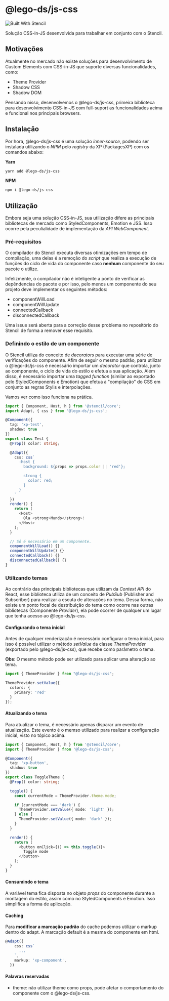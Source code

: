 # @lego-ds/js-css

![Built With Stencil](https://img.shields.io/badge/-Built%20With%20Stencil-16161d.svg?logo=data%3Aimage%2Fsvg%2Bxml%3Bbase64%2CPD94bWwgdmVyc2lvbj0iMS4wIiBlbmNvZGluZz0idXRmLTgiPz4KPCEtLSBHZW5lcmF0b3I6IEFkb2JlIElsbHVzdHJhdG9yIDE5LjIuMSwgU1ZHIEV4cG9ydCBQbHVnLUluIC4gU1ZHIFZlcnNpb246IDYuMDAgQnVpbGQgMCkgIC0tPgo8c3ZnIHZlcnNpb249IjEuMSIgaWQ9IkxheWVyXzEiIHhtbG5zPSJodHRwOi8vd3d3LnczLm9yZy8yMDAwL3N2ZyIgeG1sbnM6eGxpbms9Imh0dHA6Ly93d3cudzMub3JnLzE5OTkveGxpbmsiIHg9IjBweCIgeT0iMHB4IgoJIHZpZXdCb3g9IjAgMCA1MTIgNTEyIiBzdHlsZT0iZW5hYmxlLWJhY2tncm91bmQ6bmV3IDAgMCA1MTIgNTEyOyIgeG1sOnNwYWNlPSJwcmVzZXJ2ZSI%2BCjxzdHlsZSB0eXBlPSJ0ZXh0L2NzcyI%2BCgkuc3Qwe2ZpbGw6I0ZGRkZGRjt9Cjwvc3R5bGU%2BCjxwYXRoIGNsYXNzPSJzdDAiIGQ9Ik00MjQuNywzNzMuOWMwLDM3LjYtNTUuMSw2OC42LTkyLjcsNjguNkgxODAuNGMtMzcuOSwwLTkyLjctMzAuNy05Mi43LTY4LjZ2LTMuNmgzMzYuOVYzNzMuOXoiLz4KPHBhdGggY2xhc3M9InN0MCIgZD0iTTQyNC43LDI5Mi4xSDE4MC40Yy0zNy42LDAtOTIuNy0zMS05Mi43LTY4LjZ2LTMuNkgzMzJjMzcuNiwwLDkyLjcsMzEsOTIuNyw2OC42VjI5Mi4xeiIvPgo8cGF0aCBjbGFzcz0ic3QwIiBkPSJNNDI0LjcsMTQxLjdIODcuN3YtMy42YzAtMzcuNiw1NC44LTY4LjYsOTIuNy02OC42SDMzMmMzNy45LDAsOTIuNywzMC43LDkyLjcsNjguNlYxNDEuN3oiLz4KPC9zdmc%2BCg%3D%3D&colorA=16161d&style=flat-square)

Solução CSS-in-JS desenvolvida para trabalhar em conjunto com o Stencil.

## Motivações

Atualmente no mercado não existe soluções para desenvolvimento de Custom Elements com CSS-in-JS que suporte diversas funcionalidades, como:

- Theme Provider
- Shadow CSS
- Shadow DOM

Pensando nisso, desenvolvemos o @lego-ds/js-css, primeira biblioteca para desenvolvimento CSS-in-JS com full-suport as funcionalidades acima e funcional nos principais browsers.

## Instalação

Por hora, @lego-ds/js-css é uma solução *inner-source*, podendo ser instalada utilizando o *NPM* pelo *registry* da XP (PackagesXP) com os comandos abaixo:

**Yarn**

```bash
yarn add @lego-ds/js-css
```

**NPM**

```bash
npm i @lego-ds/js-css
```

## Utilização

Embora seja uma solução CSS-in-JS, sua utilização difere as principais bibliotecas de mercado como StyledComponents, Emotion e JSS. Isso ocorre pela peculialidade de implementação da *API WebComponent*.

### Pré-requisitos

O compilador do Stencil executa diversas otimizações em tempo de compilação, uma delas é a remoção do *script* que realiza a execução de funções do ciclo de vida do componente caso **nenhum** componente do seu pacote o utilize.

Infelizmente, o compilador não é inteligente a ponto de verificar as depêndencias do pacote e por isso, pelo menos um componente do seu projeto deve implementar os seguintes métodos:

- componentWillLoad
- componentWillUpdate
- connectedCallback
- disconnectedCallback

Uma issue será aberta para a correção desse problema no repositório do Stencil de forma a remover esse requisito.

### Definindo o estilo de um componente

O Stencil utiliza do conceito de *decorators* para executar uma série de verificações do componente. Afim de seguir o mesmo padrão, para utilizar o @lego-ds/js-css é necessário importar um *decorator* que controla, junto ao componente, o ciclo de vida do estilo e efetua a sua aplicação. Além disso, é necessário importar uma *tagged function* (similar ao exportado pelo StyledComponents e Emotion) que efetua a "compilação" do CSS em conjunto as regras Stylis e interpolações.

Vamos ver como isso funciona na prática.

```typescript
import { Component, Host, h } from '@stencil/core';
import Adapt, { css } from '@lego-ds/js-css';

@Component({
  tag: 'xp-test',
  shadow: true
})
export class Test {
  @Prop() color: string;

  @Adapt({
    css: css`
      :host {
        background: ${props => props.color || 'red'};

        strong {
          color: red;
        }
      }
    `
  })
  render() {
    return (
      <Host>
        Ola <strong>Mundo</strong>!
      </Host>
    );
  }

  // Só é necessário em um componente.
  componentWillLoad() {}
  componentWillUpdate() {}
  connectedCallback() {}
  disconnectedCallback() {}
}
```

### Utilizando temas

Ao contrário das principais bibliotecas que utilizam da *Context API* do React, esse biblioteca utiliza de um conceito de *PubSub* (Publisher and Subscriber) para realizar a escuta de alterações no tema. Dessa forma, não existe um ponto focal de destribuição do tema como ocorre nas outras bibliotecas (Componente *Provider*), ela pode ocorrer de qualquer um lugar que tenha acesso ao @lego-ds/js-css.

#### Configurando o tema inicial

Antes de qualquer renderização é necessário configurar o tema inicial, para isso é possível utilizar o método *setValue* da classe *ThemeProvider* (exportado pelo @lego-ds/js-css), que recebe como parâmetro o tema.

**Obs**: O mesmo método pode ser utilizado para aplicar uma alteração ao tema.

```typescript
import { ThemeProvider } from "@lego-ds/js-css";

ThemeProvider.setValue({
  colors: {
    primary: 'red'
  }
});
```

#### Atualizando o tema

Para atualizar o tema, é necessário apenas disparar um evento de atualização. Este evento é o memso utilizado para realizar a configuração inicial, visto no tópico acima.

```typescript
import { Component, Host, h } from '@stencil/core';
import { ThemeProvider } from '@lego-ds/js-css';

@Component({
  tag: 'xp-button',
  shadow: true
})
export class ToggleTheme {
  @Prop() color: string;

  toggle() {
    const currentMode = ThemeProvider.theme.mode;

    if (currentMode === 'dark') {
      ThemeProvider.setValue({ mode: 'light' });
    } else {
      ThemeProvider.setValue({ mode: 'dark' });
    }
  }

  render() {
    return (
      <button onClick={() => this.toggle()}>
        Toggle mode
      </button>
    );
  }
}
```

#### Consumindo o tema

A variável tema fica disposta no objeto *props* do componente durante a montagem do estilo, assim como no StyledComponents e Emotion. Isso simplifica a forma de aplicação.

#### Caching

Para **modificar a marcação padrão** do cache podemos utilizar o markup dentro do adapt. A marcação default é a mesma do componente em html.

```typescript
@Adapt({
    css: css`
      ...
    `,
    markup: 'xp-component',
  })
```

#### Palavras reservadas

* theme: não utilizar theme como props, pode afetar o comportamento do componente com o @lego-ds/js-css.